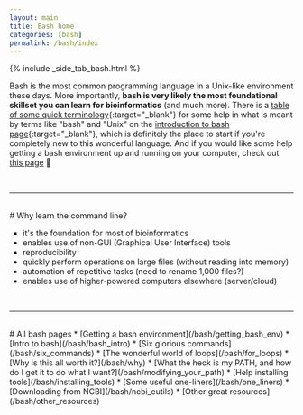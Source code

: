 ```yaml
---
layout: main
title: Bash home
categories: [bash]
permalink: /bash/index
---
```


{% include _side_tab_bash.html %}

Bash is the most common programming language in a Unix-like environment these days. More importantly, **bash is very likely the most foundational skillset you can learn for bioinformatics** (and much more). There is a [table of some quick terminology](/bash/bash_intro#some-terminology){:target="_blank"} for some help in what is meant by terms like "bash" and "Unix" on the [introduction to bash page](/bash/bash_intro#some-terminology){:target="_blank"}, which is definitely the place to start if you're completely new to this wonderful language. And if you would like some help getting a bash environment up and running on your computer, check out [this page](/bash/getting_bash_env) 🙂


<br>

---
<br>
# Why learn the command line?

*  it's the foundation for most of bioinformatics
*  enables use of non-GUI (Graphical User Interface) tools
*  reproducibility
*  quickly perform operations on large files (without reading into memory)
*  automation of repetitive tasks (need to rename 1,000 files?)
*  enables use of higher-powered computers elsewhere (server/cloud)   

<br>

---
<br>
# All bash pages
* [Getting a bash environment](/bash/getting_bash_env)
* [Intro to bash](/bash/bash_intro)
* [Six glorious commands](/bash/six_commands)
* [The wonderful world of loops](/bash/for_loops)
* [Why is this all worth it?](/bash/why)
* [What the heck is my PATH, and how do I get it to do what I want?](/bash/modifying_your_path)
* [Help installing tools](/bash/installing_tools)
* [Some useful one-liners](/bash/one_liners)
* [Downloading from NCBI](/bash/ncbi_eutils)
* [Other great resources](/bash/other_resources)


 


